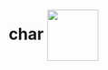 <h1 align="center"> char <img src="https://cdn-icons-png.flaticon.com/512/3406/3406894.png" alt="" width="90px" align="center"></h1>

<!--
char
Usado para armazenar apenas 1 único caractere.

Diferente da String datatype, aqui usamos apenas single quote(aspas simples) 'A' or 'c';


Se eu colocar aspas duplas, será considerado String e vai dar erro.

1-Crie uma variable com o datatype char:

char myLevel = 'A';
System.out.println(myLevel);

char myLevel = '*';
System.out.println(myLevel);


-->